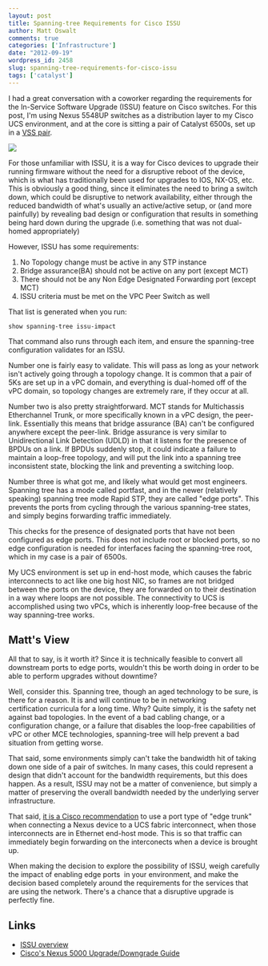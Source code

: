 ```yaml
---
layout: post
title: Spanning-tree Requirements for Cisco ISSU
author: Matt Oswalt
comments: true
categories: ['Infrastructure']
date: "2012-09-19"
wordpress_id: 2458
slug: spanning-tree-requirements-for-cisco-issu
tags: ['catalyst']
---
```



I had a great conversation with a coworker regarding the requirements for the In-Service Software Upgrade (ISSU) feature on Cisco switches. For this post, I'm using Nexus 5548UP switches as a distribution layer to my Cisco UCS environment, and at the core is sitting a pair of Catalyst 6500s, set up in a [VSS pair](https://oswalt.dev/2011/10/virtual-switching-system-on-cisco-catalyst-6500/).

[![](/assets/2012/09/diagram2.png)](/assets/2012/09/diagram2.png)

For those unfamiliar with ISSU, it is a way for Cisco devices to upgrade their running firmware without the need for a disruptive reboot of the device, which is what has traditionally been used for upgrades to IOS, NX-OS, etc. This is obviously a good thing, since it eliminates the need to bring a switch down, which could be disruptive to network availability, either through the reduced bandwidth of what's usually an active/active setup, or (and more painfully) by revealing bad design or configuration that results in something being hard down during the upgrade (i.e. something that was not dual-homed appropriately)

However, ISSU has some requirements:
1. No Topology change must be active in any STP instance
2. Bridge assurance(BA) should not be active on any port (except MCT)
3. There should not be any Non Edge Designated Forwarding port (except MCT)
4. ISSU criteria must be met on the VPC Peer Switch as well

That list is generated when you run:

    show spanning-tree issu-impact

That command also runs through each item, and ensure the spanning-tree configuration validates for an ISSU.

Number one is fairly easy to validate. This will pass as long as your network isn't actively going through a topology change. It is common that a pair of 5Ks are set up in a vPC domain, and everything is dual-homed off of the vPC domain, so topology changes are extremely rare, if they occur at all.

Number two is also pretty straightforward. MCT stands for Multichassis Etherchannel Trunk, or more specifically known in a vPC design, the peer-link. Essentially this means that bridge assurance (BA) can't be configured anywhere except the peer-link. Bridge assurance is very similar to Unidirectional Link Detection (UDLD) in that it listens for the presence of BPDUs on a link. If BPDUs suddenly stop, it could indicate a failure to maintain a loop-free topology, and will put the link into a spanning tree inconsistent state, blocking the link and preventing a switching loop.

Number three is what got me, and likely what would get most engineers. Spanning tree has a mode called portfast, and in the newer (relatively speaking) spanning tree mode Rapid STP, they are called "edge ports". This prevents the ports from cycling through the various spanning-tree states, and simply begins forwarding traffic immediately.

This checks for the presence of designated ports that have not been configured as edge ports. This does not include root or blocked ports, so no edge configuration is needed for interfaces facing the spanning-tree root, which in my case is a pair of 6500s.

My UCS environment is set up in end-host mode, which causes the fabric interconnects to act like one big host NIC, so frames are not bridged between the ports on the device, they are forwarded on to their destination in a way where loops are not possible. The connectivity to UCS is accomplished using two vPCs, which is inherently loop-free because of the way spanning-tree works.

## Matt's View

All that to say, is it worth it? Since it is technically feasible to convert all downstream ports to edge ports, wouldn't this be worth doing in order to be able to perform upgrades without downtime?

Well, consider this. Spanning tree, though an aged technology to be sure, is there for a reason. It is and will continue to be in networking certification curricula for a long time. Why? Quite simply, it is the safety net against bad topologies. In the event of a bad cabling change, or a configuration change, or a failure that disables the loop-free capabilities of vPC or other MCE technologies, spanning-tree will help prevent a bad situation from getting worse.

That said, some environments simply can't take the bandwidth hit of taking down one side of a pair of switches. In many cases, this could represent a design that didn't account for the bandwidth requirements, but this does happen. As a result, ISSU may not be a matter of convenience, but simply a matter of preserving the overall bandwidth needed by the underlying server infrastructure.

That said, [it is a Cisco recommendation](http://www.cisco.com/en/US/prod/collateral/switches/ps9441/ps9402/white_paper_c11-623265.html) to use a port type of "edge trunk" when connecting a Nexus device to a UCS fabric interconnect, when those interconnects are in Ethernet end-host mode. This is so that traffic can immediately begin forwarding on the interconects when a device is brought up.

When making the decision to explore the possibility of ISSU, weigh carefully the impact of enabling edge ports  in your environment, and make the decision based completely around the requirements for the services that are using the network. There's a chance that a disruptive upgrade is perfectly fine.

## Links

* [ISSU overview](http://www.cisco.com/en/US/products/ps7149/products_ios_protocol_group_home.html)
* [Cisco's Nexus 5000 Upgrade/Downgrade Guide](http://www.cisco.com/en/US/docs/switches/datacenter/nexus5000/sw/upgrade/503_N1_1/n5k_upgrade_downgrade_503.html)

